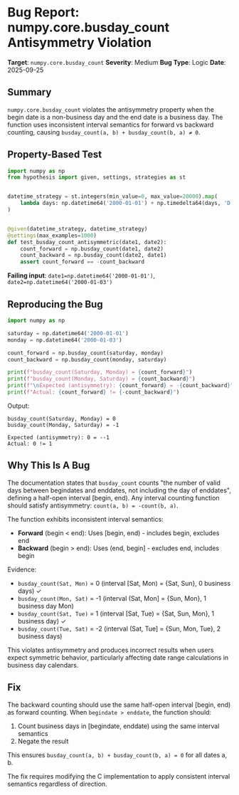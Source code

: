 # Bug Report: numpy.core.busday_count Antisymmetry Violation

**Target**: `numpy.core.busday_count`
**Severity**: Medium
**Bug Type**: Logic
**Date**: 2025-09-25

## Summary

`numpy.core.busday_count` violates the antisymmetry property when the begin date is a non-business day and the end date is a business day. The function uses inconsistent interval semantics for forward vs backward counting, causing `busday_count(a, b) + busday_count(b, a) ≠ 0`.

## Property-Based Test

```python
import numpy as np
from hypothesis import given, settings, strategies as st


datetime_strategy = st.integers(min_value=0, max_value=20000).map(
    lambda days: np.datetime64('2000-01-01') + np.timedelta64(days, 'D')
)


@given(datetime_strategy, datetime_strategy)
@settings(max_examples=1000)
def test_busday_count_antisymmetric(date1, date2):
    count_forward = np.busday_count(date1, date2)
    count_backward = np.busday_count(date2, date1)
    assert count_forward == -count_backward
```

**Failing input**: `date1=np.datetime64('2000-01-01')`, `date2=np.datetime64('2000-01-03')`

## Reproducing the Bug

```python
import numpy as np

saturday = np.datetime64('2000-01-01')
monday = np.datetime64('2000-01-03')

count_forward = np.busday_count(saturday, monday)
count_backward = np.busday_count(monday, saturday)

print(f"busday_count(Saturday, Monday) = {count_forward}")
print(f"busday_count(Monday, Saturday) = {count_backward}")
print(f"\nExpected (antisymmetry): {count_forward} = -{count_backward}")
print(f"Actual: {count_forward} != {-count_backward}")
```

Output:
```
busday_count(Saturday, Monday) = 0
busday_count(Monday, Saturday) = -1

Expected (antisymmetry): 0 = --1
Actual: 0 != 1
```

## Why This Is A Bug

The documentation states that `busday_count` counts "the number of valid days between begindates and enddates, not including the day of enddates", defining a half-open interval [begin, end). Any interval counting function should satisfy antisymmetry: `count(a, b) = -count(b, a)`.

The function exhibits inconsistent interval semantics:
- **Forward** (begin < end): Uses [begin, end) - includes begin, excludes end
- **Backward** (begin > end): Uses (end, begin] - excludes end, includes begin

Evidence:
- `busday_count(Sat, Mon)` = 0 (interval [Sat, Mon) = {Sat, Sun}, 0 business days) ✓
- `busday_count(Mon, Sat)` = -1 (interval (Sat, Mon] = {Sun, Mon}, 1 business day Mon)
- `busday_count(Sat, Tue)` = 1 (interval [Sat, Tue) = {Sat, Sun, Mon}, 1 business day) ✓
- `busday_count(Tue, Sat)` = -2 (interval (Sat, Tue] = {Sun, Mon, Tue}, 2 business days)

This violates antisymmetry and produces incorrect results when users expect symmetric behavior, particularly affecting date range calculations in business day calendars.

## Fix

The backward counting should use the same half-open interval [begin, end) as forward counting. When `begindate > enddate`, the function should:
1. Count business days in [begindate, enddate) using the same interval semantics
2. Negate the result

This ensures `busday_count(a, b) + busday_count(b, a) = 0` for all dates a, b.

The fix requires modifying the C implementation to apply consistent interval semantics regardless of direction.